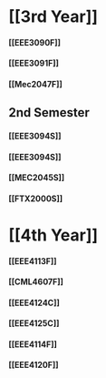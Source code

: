 
# [[3rd Year]]
#### [[EEE3090F]]
#### [[EEE3091F]]
#### [[Mec2047F]]

## 2nd Semester
#### [[EEE3094S]]
#### [[EEE3094S]]
#### [[MEC2045S]]
#### [[FTX2000S]]
# [[4th Year]]
#### [[EEE4113F]]
#### [[CML4607F]]
#### [[EEE4124C]]
#### [[EEE4125C]]
#### [[EEE4114F]]
#### [[EEE4120F]]

